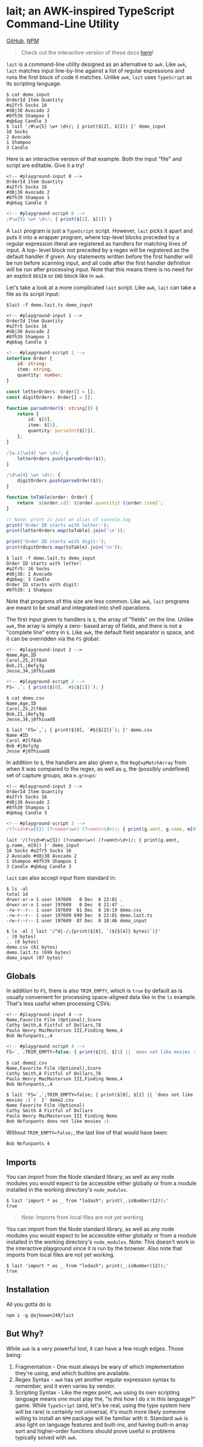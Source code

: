 <!-- This file specifies the docs for both the main README.md and the HTML docs site. -->
<!-- #targets md,html -->
# lait; an AWK-inspired TypeScript Command-Line Utility

[_GitHub_](https://github.com/ajbowen249/lait),
[_NPM_](https://www.npmjs.com/package/@ajbowen249/lait)

<!-- #targets md -->
> Check out the interactive version of these docs [here](https://ajbowen249.github.io/lait/)!
<!-- #targets md,html -->

`lait` is a command-line utility designed as an alternative to `awk`. Like `awk`, `lait` matches input line-by-line
against a list of regular expressions and runs the first block of code it matches. Unlike `awk`, `lait` uses
`TypeScript` as its scripting language.

```shell
$ cat demo_input
OrderId Item Quantity
#a2fr5 Socks 16
#d8j38 Avocado 2
#8fh39 Shampoo 1
#qb6ag Candle 3
$ lait '/#\w{5} \w+ \d+/; { print($[2], $[1]) }' demo_input
16 Socks
2 Avocado
1 Shampoo
3 Candle
```
<!-- #targets html -->
Here is an interactive version of that example. Both the input "file" and script are editable. Give it a try!

```none
<!-- #playground-input 0 -->
OrderId Item Quantity
#a2fr5 Socks 16
#d8j38 Avocado 2
#8fh39 Shampoo 1
#qb6ag Candle 3
```

```typescript
<!-- #playground-script 0 -->
/#\w{5} \w+ \d+/; { print($[2], $[1]) }
```

<!-- #targets md,html -->

A `lait` program is just a `TypeScript` script. However, `lait` picks it apart and puts it into a wrapper program, where
top-level blocks preceded by a regular expression literal are registered as handlers for matching lines of input. A top-
level block not preceded by a regex will be registered as the default handler if given. Any statements written before
the first handler will be run before scanning input, and all code after the first handler definition will be run after
processing input. Note that this means there is no need for an explicit `BEGIN` or `END` block like in `awk`.

Let's take a look at a more complicated `lait` script. Like `awk`, `lait` can take a file as its script input:
<!-- #targets html -->
```shell
$lait -f demo.lait.ts demo_input
```

```none
<!-- #playground-input 1 -->
OrderId Item Quantity
#a2fr5 Socks 16
#d8j38 Avocado 2
#8fh39 Shampoo 1
#qb6ag Candle 3
```
<!-- #targets md,html -->

```typescript
<!-- #playground-script 1 -->
interface Order {
    id: string;
    item: string;
    quantity: number;
}

const letterOrders: Order[] = [];
const digitOrders: Order[] = [];

function parseOrder($: string[]) {
    return {
        id: $[0],
        item: $[1],
        quantity: parseInt($[2]),
    };
}

/[a-z]\w{4} \w+ \d+/; {
    letterOrders.push(parseOrder($));
}

/\d\w{4} \w+ \d+/; {
    digitOrders.push(parseOrder($));
}

function toTable(order: Order) {
    return `${order.id}: ${order.quantity} ${order.item}`;
}

// Note: print is just an alias of console.log
print('Order ID starts with letter:');
print(letterOrders.map(toTable).join('\n'));

print('Order ID starts with digit:');
print(digitOrders.map(toTable).join('\n'));
```

<!-- #targets md -->
```shell
$ lait -f demo.lait.ts demo_input
Order ID starts with letter:
#a2fr5: 16 Socks
#d8j38: 2 Avocado
#qb6ag: 3 Candle
Order ID starts with digit:
#8fh39: 1 Shampoo
```
<!-- #targets md,html -->

Note that programs of this size are less common. Like `awk`, `lait` programs are meant to be small and integrated into
shell operations.

The first input given to handlers is `$`, the array of "fields" on the line. Unlike `awk`, the array is simply a zero-
based array of fields, and there is not a "complete line" entry in `$`. Like `awk`, the default field separator is
space, and it can be overridden via the `FS` global:

<!-- #targets html-->
```shell
<!-- #playground-input 2 -->
Name,Age,ID
Carol,25,2lf8ah
Bob,21,j8efy3g
Jesse,34,j8fhiuad8
```

```typescript
<!-- #playground-script 2 -->
FS=`,`; { print($[0], `#${$[2]}`); }
```
<!-- #targets md-->
```shell
$ cat demo.csv
Name,Age,ID
Carol,25,2lf8ah
Bob,21,j8efy3g
Jesse,34,j8fhiuad8

$ lait 'FS=`,`; { print($[0], `#${$[2]}`); }' demo.csv
Name #ID
Carol #2lf8ah
Bob #j8efy3g
Jesse #j8fhiuad8
```
<!-- #targets md,html-->

In addition to `$`, the handlers are also given `m`, the `RegExpMatchArray` from when it was compared to the regex, as
well as `g`, the (possibly undefined) set of capture groups, aka `m.groups`:

<!-- #targets html-->
```shell
<!-- #playground-input 3 -->
OrderId Item Quantity
#a2fr5 Socks 16
#d8j38 Avocado 2
#8fh39 Shampoo 1
#qb6ag Candle 3
```

```typescript
<!-- #playground-script 3 -->
/(?<id>#\w{5}) (?<name>\w+) (?<amnt>\d+)/; { print(g.amnt, g.name, m[0]) }
```
<!-- #targets md-->
```shell
lait '/(?<id>#\w{5}) (?<name>\w+) (?<amnt>\d+)/; { print(g.amnt, g.name, m[0]) }' demo_input
16 Socks #a2fr5 Socks 16
2 Avocado #d8j38 Avocado 2
1 Shampoo #8fh39 Shampoo 1
3 Candle #qb6ag Candle 3
```
<!-- #targets md,html-->

`lait` can also accept input from standard in:

```shell
$ ls -al
total 14
drwxr-xr-x 1 user 197609   0 Dec  8 22:01 .
drwxr-xr-x 1 user 197609   0 Dec  8 21:47 ..
-rw-r--r-- 1 user 197609  61 Dec  8 19:19 demo.csv
-rw-r--r-- 1 user 197609 699 Dec  8 22:01 demo.lait.ts
-rw-r--r-- 1 user 197609  87 Dec  8 18:46 demo_input

$ ls -al | lait '/^d|-/;{print($[8], `(${$[4]} bytes)`)}'
. (0 bytes)
.. (0 bytes)
demo.csv (61 bytes)
demo.lait.ts (699 bytes)
demo_input (87 bytes)
```

## Globals

In addition to `FS`, there is also `TRIM_EMPTY`, which is `true` by default as is usually convenient for processing
space-aligned data like in the `ls` example. That's less useful when processing CSVs:

<!-- #targets html-->
```shell
<!-- #playground-input 4 -->
Name,Favorite Film (Optional),Score
Cathy Smith,A Fistful of Dollars,78
Paulo Henry MacMasterson III,Finding Nemo,4
Bob Nofunpants,,4
```

```typescript
<!-- #playground-script 4 -->
FS=`,`;TRIM_EMPTY=false; { print($[0], $[1] || `does not like movies :(`)  }
```
<!-- #targets md-->
```shell
$ cat demo2.csv
Name,Favorite Film (Optional),Score
Cathy Smith,A Fistful of Dollars,78
Paulo Henry MacMasterson III,Finding Nemo,4
Bob Nofunpants,,4

$ lait 'FS=`,`;TRIM_EMPTY=false; { print($[0], $[1] || `does not like movies :(`)  }' demo2.csv
Name Favorite Film (Optional)
Cathy Smith A Fistful of Dollars
Paulo Henry MacMasterson III Finding Nemo
Bob Nofunpants does not like movies :(
```
<!-- #targets md,html-->

Without `TRIM_EMPTY=false;`, the last line of that would have been:
```shell
Bob Nofunpants 4
```

## Imports

<!-- #targets md -->
You can import from the Node standard library, as well as any node modules you would expect to be accessible either
globally or from a module installed in the working directory's `node_modules`.

```shell
$ lait 'import * as _ from "lodash"; print(_.isNumber(12));'
true
```

> *Note:* Imports from local files are not yet working

<!-- #targets html -->
 You can import from the Node standard library, as well as any node modules you would expect to be accessible either globally or from a module installed in the working directory's `node_modules`. Note: This doesn't work in the interactive playground since it is run by the browser. Also note that imports from local files are not yet working.

```shell
$ lait 'import * as _ from "lodash"; print(_.isNumber(12));'
true
```
<!-- #targets md,html -->
## Installation

All you gotta do is

```shell
npm i -g @ajbowen249/lait
```

## But Why?

While `awk` is a very powerful tool, it can have a few rough edges. Those being:

1. Fragmentation - One must always be wary of which implementation they're using, and which builtins are available.
2. Regex Syntax - `awk` has yet another regular expression syntax to remember, and it even varies by vendor.
3. Scripting Syntax - Like the regex point, `awk` using its own scripting language means one must play the, "is _this_
   how I do x in this language?" game. While `TypeScript` (and, let's be real, using the type system here will be rare)
   is certainly not universal, it's much more likely someone willing to install an `NPM` package will be familiar with
   it. Standard `awk` is also light on language features and built-ins, and having built-in array sort and higher-order
   functions should prove useful in problems typically solved with `awk`.
